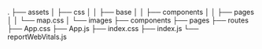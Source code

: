 .
├── assets
│   ├── css
│   │   ├── base
│   │   ├── components
│   │   ├── pages
│   │   └── map.css
│   └── images
├── components
├── pages
├── routes
├── App.css
├── App.js
├── index.css
├── index.js
└── reportWebVitals.js